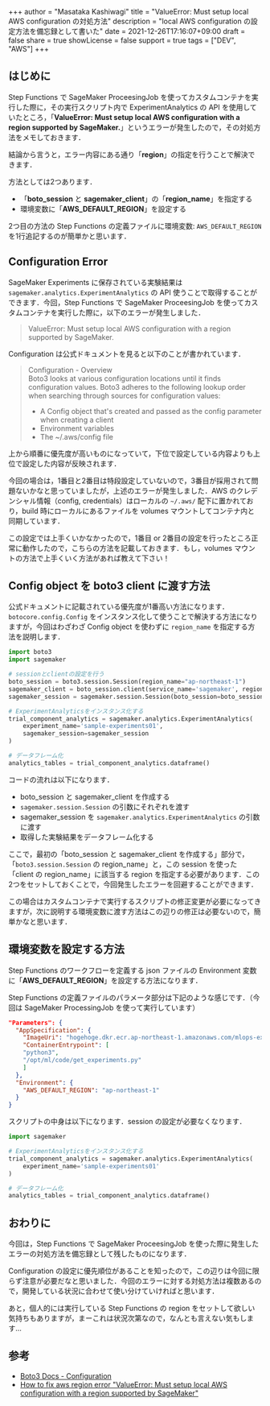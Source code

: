 +++
author = "Masataka Kashiwagi"
title = "ValueError: Must setup local AWS configuration の対処方法"
description = "local AWS configuration の設定方法を備忘録として書いた"
date = 2021-12-26T17:16:07+09:00
draft = false
share = true
showLicense = false
support = true
tags = ["DEV", "AWS"]
+++

## はじめに

Step Functions で SageMaker ProceesingJob を使ってカスタムコンテナを実行した際に，その実行スクリプト内で ExperimentAnalytics の API を使用していたところ，「<span class="marker_yellow">**ValueError: Must setup local AWS configuration with a region supported by SageMaker.**</span>」というエラーが発生したので，その対処方法をメモしておきます．

結論から言うと，エラー内容にある通り「<span class="marker_yellow">**region**</span>」の指定を行うことで解決できます．

方法としては2つあります．

- 「**boto_session** と **sagemaker_client**」の「**region_name**」を指定する
- 環境変数に「**AWS_DEFAULT_REGION**」を設定する

2つ目の方法の Step Functions の定義ファイルに環境変数: `AWS_DEFAULT_REGION` を1行追記するのが簡単かと思います．

## Configuration Error

SageMaker Experiments に保存されている実験結果は `sagemaker.analytics.ExperimentAnalytics` の API 使うことで取得することができます．今回，Step Functions で SageMaker ProceesingJob を使ってカスタムコンテナを実行した際に，以下のエラーが発生しました．

> ValueError: Must setup local AWS configuration with a region supported by SageMaker.

Configuration は公式ドキュメントを見ると以下のことが書かれています．

> Configuration - Overview <br>
> Boto3 looks at various configuration locations until it finds configuration values. Boto3 adheres to the following lookup order when searching through sources for configuration values:
> - A Config object that's created and passed as the config parameter when creating a client
> - Environment variables
> - The ~/.aws/config file

上から順番に優先度が高いものになっていて，下位で設定している内容よりも上位で設定した内容が反映されます．

今回の場合は，1番目と2番目は特段設定していないので，3番目が採用されて問題ないかなと思っていましたが，上述のエラーが発生しました．AWS のクレデンシャル情報（config, credentials）はローカルの `~/.aws/` 配下に置かれており，build 時にローカルにあるファイルを volumes マウントしてコンテナ内と同期しています．

この設定では上手くいかなかったので，1番目 or 2番目の設定を行ったところ正常に動作したので，こちらの方法を記載しておきます．もし，volumes マウントの方法で上手くいく方法があれば教えて下さい！

## Config object を boto3 client に渡す方法

公式ドキュメントに記載されている優先度が1番高い方法になります．`botocore.config.Config` をインスタンス化して使うことで解決する方法になりますが，今回はわざわざ Config object を使わずに `region_name` を指定する方法を説明します．

```python
import boto3
import sagemaker

# sessionとclientの設定を行う
boto_session = boto3.session.Session(region_name="ap-northeast-1")
sagemaker_client = boto_session.client(service_name='sagemaker', region_name="ap-northeast-1")
sagemaker_session = sagemaker.session.Session(boto_session=boto_session, sagemaker_client=sagemaker_client)

# ExperimentAnalyticsをインスタンス化する
trial_component_analytics = sagemaker.analytics.ExperimentAnalytics(
    experiment_name='sample-experiments01',
    sagemaker_session=sagemaker_session
)

# データフレーム化
analytics_tables = trial_component_analytics.dataframe()
```

コードの流れは以下になります．

- boto_session と sagemaker_client を作成する
- `sagemaker.session.Session` の引数にそれぞれを渡す
- sagemaker_session を `sagemaker.analytics.ExperimentAnalytics` の引数に渡す
- 取得した実験結果をデータフレーム化する

ここで，最初の「boto_session と sagemaker_client を作成する」部分で，「`boto3.session.Session` の region_name」と，この session を使った「client の region_name」に該当する region を指定する必要があります．この2つをセットしておくことで，今回発生したエラーを回避することができます．

この場合はカスタムコンテナで実行するスクリプトの修正変更が必要になってきますが，次に説明する環境変数に渡す方法はこの辺りの修正は必要ないので，簡単かなと思います．

## 環境変数を設定する方法

Step Functions のワークフローを定義する json ファイルの Environment 変数に「<span class="marker_yellow">**AWS_DEFAULT_REGION**</span>」を設定する方法になります．

Step Functions の定義ファイルのパラメータ部分は下記のような感じです．（今回は SageMaker ProcessingJob を使って実行しています）

```json
"Parameters": {
  "AppSpecification": {
    "ImageUri": "hogehoge.dkr.ecr.ap-northeast-1.amazonaws.com/mlops-experiments:latest",
    "ContainerEntrypoint": [
    "python3",
    "/opt/ml/code/get_experiments.py"
    ]
  },
  "Environment": {
    "AWS_DEFAULT_REGION": "ap-northeast-1"
  }
}
```

スクリプトの中身は以下になります．session の設定が必要なくなります．

```python
import sagemaker

# ExperimentAnalyticsをインスタンス化する
trial_component_analytics = sagemaker.analytics.ExperimentAnalytics(
    experiment_name='sample-experiments01'
)

# データフレーム化
analytics_tables = trial_component_analytics.dataframe()
```

## おわりに

今回は，Step Functions で SageMaker ProceesingJob を使った際に発生したエラーの対処方法を備忘録として残したものになります．

Configuration の設定に優先順位があることを知ったので，この辺りは今回に限らず注意が必要だなと思いました．今回のエラーに対する対処方法は複数あるので，開発している状況に合わせて使い分けていければと思います．

あと，個人的には実行している Step Functions の region をセットして欲しい気持ちもありますが，まーこれは状況次第なので，なんとも言えない気もします...

## 参考

- [Boto3 Docs - Configuration](https://boto3.amazonaws.com/v1/documentation/api/latest/guide/configuration.html)
- [How to fix aws region error "ValueError: Must setup local AWS configuration with a region supported by SageMaker"](https://stackoverflow.com/questions/55869651/how-to-fix-aws-region-error-valueerror-must-setup-local-aws-configuration-with)
